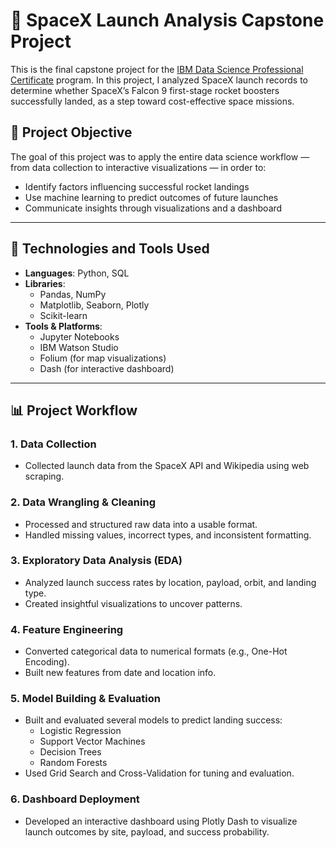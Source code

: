 # 🚀 SpaceX Launch Analysis Capstone Project

This is the final capstone project for the [IBM Data Science Professional Certificate](https://www.coursera.org/professional-certificates/ibm-data-science) program. In this project, I analyzed SpaceX launch records to determine whether SpaceX’s Falcon 9 first-stage rocket boosters successfully landed, as a step toward cost-effective space missions.

## 📌 Project Objective

The goal of this project was to apply the entire data science workflow — from data collection to interactive visualizations — in order to:

- Identify factors influencing successful rocket landings
- Use machine learning to predict outcomes of future launches
- Communicate insights through visualizations and a dashboard

---

## 🧰 Technologies and Tools Used

- **Languages**: Python, SQL
- **Libraries**:
  - Pandas, NumPy
  - Matplotlib, Seaborn, Plotly
  - Scikit-learn
- **Tools & Platforms**:
  - Jupyter Notebooks
  - IBM Watson Studio
  - Folium (for map visualizations)
  - Dash (for interactive dashboard)

---

## 📊 Project Workflow

### 1. Data Collection
- Collected launch data from the SpaceX API and Wikipedia using web scraping.

### 2. Data Wrangling & Cleaning
- Processed and structured raw data into a usable format.
- Handled missing values, incorrect types, and inconsistent formatting.

### 3. Exploratory Data Analysis (EDA)
- Analyzed launch success rates by location, payload, orbit, and landing type.
- Created insightful visualizations to uncover patterns.

### 4. Feature Engineering
- Converted categorical data to numerical formats (e.g., One-Hot Encoding).
- Built new features from date and location info.

### 5. Model Building & Evaluation
- Built and evaluated several models to predict landing success:
  - Logistic Regression
  - Support Vector Machines
  - Decision Trees
  - Random Forests
- Used Grid Search and Cross-Validation for tuning and evaluation.

### 6. Dashboard Deployment
- Developed an interactive dashboard using Plotly Dash to visualize launch outcomes by site, payload, and success probability.

